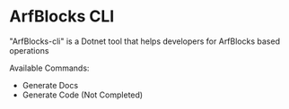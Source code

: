 # ArfBlocks CLI

"ArfBlocks-cli" is a Dotnet tool that helps developers for ArfBlocks based operations

Available Commands:
- Generate Docs
- Generate Code (Not Completed)
